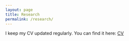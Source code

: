 ```yaml
---
layout: page
title: Research
permalink: /research/
---
```


I keep my CV updated regularly. You can find it here: [CV]({{site.url}}/pdfs/cv_jdromano.pdf)

